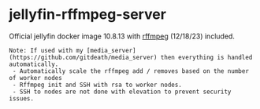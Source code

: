 # jellyfin-rffmpeg-server

Official jellyfin docker image 10.8.13 with [rffmpeg](https://github.com/joshuaboniface/rffmpeg) (12/18/23) included.

```
Note: If used with my [media_server](https://github.com/gitdeath/media_server) then everything is handled automatically.
 - Automatically scale the rffmpeg add / removes based on the number of worker nodes
 - Rffmpeg init and SSH with rsa to worker nodes.
 - SSH to nodes are not done with elevation to prevent security issues.
